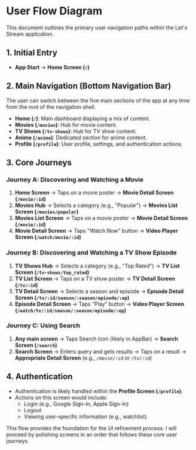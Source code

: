 
# User Flow Diagram

This document outlines the primary user navigation paths within the Let's Stream application.

## 1. Initial Entry

- **App Start** → **Home Screen (`/`)**

## 2. Main Navigation (Bottom Navigation Bar)

The user can switch between the five main sections of the app at any time from the root of the navigation shell.

- **Home (`/`)**: Main dashboard displaying a mix of content.
- **Movies (`/movies`)**: Hub for movie content.
- **TV Shows (`/tv-shows`)**: Hub for TV show content.
- **Anime (`/anime`)**: Dedicated section for anime content.
- **Profile (`/profile`)**: User profile, settings, and authentication actions.

## 3. Core Journeys

### Journey A: Discovering and Watching a Movie

1.  **Home Screen** → Taps on a movie poster → **Movie Detail Screen (`/movie/:id`)**
2.  **Movies Hub** → Selects a category (e.g., "Popular") → **Movies List Screen (`/movies/popular`)**
3.  **Movies List Screen** → Taps on a movie poster → **Movie Detail Screen (`/movie/:id`)**
4.  **Movie Detail Screen** → Taps "Watch Now" button → **Video Player Screen (`/watch/movie/:id`)**

### Journey B: Discovering and Watching a TV Show Episode

1.  **TV Shows Hub** → Selects a category (e.g., "Top Rated") → **TV List Screen (`/tv-shows/top_rated`)**
2.  **TV List Screen** → Taps on a TV show poster → **TV Detail Screen (`/tv/:id`)**
3.  **TV Detail Screen** → Selects a season and episode → **Episode Detail Screen (`/tv/:id/season/:season/episode/:ep`)**
4.  **Episode Detail Screen** → Taps "Play" button → **Video Player Screen (`/watch/tv/:id/season/:season/episode/:ep`)**

### Journey C: Using Search

1.  **Any main screen** → Taps Search Icon (likely in AppBar) → **Search Screen (`/search`)**
2.  **Search Screen** → Enters query and gets results → Taps on a result → **Appropriate Detail Screen** (e.g., `/movie/:id` or `/tv/:id`)

## 4. Authentication

- Authentication is likely handled within the **Profile Screen (`/profile`)**.
- Actions on this screen would include:
    - Login (e.g., Google Sign-In, Apple Sign-In)
    - Logout
    - Viewing user-specific information (e.g., watchlist).

This flow provides the foundation for the UI refinement process. I will proceed by polishing screens in an order that follows these core user journeys.
